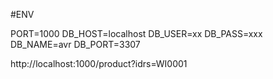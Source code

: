 

#ENV

PORT=1000
DB_HOST=localhost
DB_USER=xx
DB_PASS=xxx
DB_NAME=avr
DB_PORT=3307


http://localhost:1000/product?idrs=WI0001